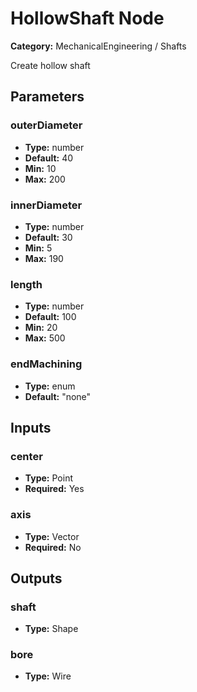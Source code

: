 
# HollowShaft Node

**Category:** MechanicalEngineering / Shafts

Create hollow shaft

## Parameters


### outerDiameter
- **Type:** number
- **Default:** 40
- **Min:** 10
- **Max:** 200



### innerDiameter
- **Type:** number
- **Default:** 30
- **Min:** 5
- **Max:** 190



### length
- **Type:** number
- **Default:** 100
- **Min:** 20
- **Max:** 500



### endMachining
- **Type:** enum
- **Default:** "none"





## Inputs


### center
- **Type:** Point
- **Required:** Yes



### axis
- **Type:** Vector
- **Required:** No



## Outputs


### shaft
- **Type:** Shape



### bore
- **Type:** Wire




